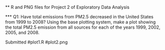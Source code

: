 ** R and PNG files for Project 2 of Exploratory Data Analysis

*** Q1: Have total emissions from PM2.5 decreased in the United States from 1999 to 2008? Using the base plotting system, make a plot showing the total PM2.5 emission from all sources for each of the years 1999, 2002, 2005, and 2008.

Submitted
#plot1.R
#plot2.png